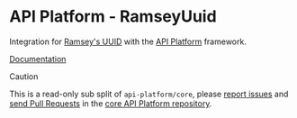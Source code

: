 # API Platform - RamseyUuid

Integration for [Ramsey's UUID](https://uuid.ramsey.dev) with the [API Platform](https://api-platform.com) framework.

[Documentation](https://api-platform.com/docs/core/identifiers/)

> [!CAUTION]
>
> This is a read-only sub split of `api-platform/core`, please
> [report issues](https://github.com/api-platform/core/issues) and
> [send Pull Requests](https://github.com/api-platform/core/pulls)
> in the [core API Platform repository](https://github.com/api-platform/core).
